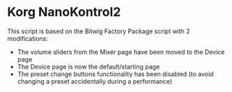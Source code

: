 # Korg NanoKontrol2

This script is based on the Bitwig Factory Package script with 2 modifications:
* The volume sliders from the Mixer page have been moved to the Device page
* The Device page is now the default/starting page
* The preset change buttons functionality has been disabled (to avoid changing a preset accidentally during a performance)